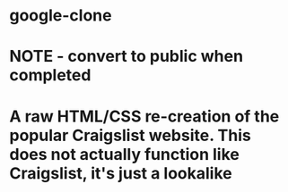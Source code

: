 # google-clone

# NOTE - convert to public when completed

# A raw HTML/CSS re-creation of the popular Craigslist website. This does not actually function like Craigslist, it's just a lookalike
